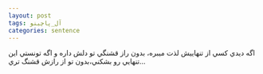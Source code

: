 ```yaml
---
layout: post
tags: آل_پاچینو
categories: sentence
---
```


اگه ديدي كسي از تنهاييش لذت ميبره، بدون راز قشنگي تو دلش داره و اگه تونستي اين تنهايي رو بشكني،بدون تو از رازش قشنگ تري...